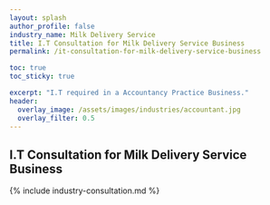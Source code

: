 ```yaml
---
layout: splash 
author_profile: false 
industry_name: Milk Delivery Service
title: I.T Consultation for Milk Delivery Service Business
permalink: /it-consultation-for-milk-delivery-service-business

toc: true
toc_sticky: true

excerpt: "I.T required in a Accountancy Practice Business."
header:
  overlay_image: /assets/images/industries/accountant.jpg
  overlay_filter: 0.5 
---
```


## I.T Consultation for Milk Delivery Service Business

{% include industry-consultation.md %}
